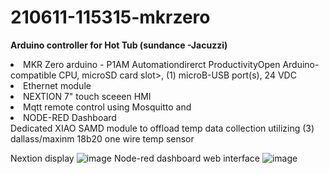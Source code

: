 # 210611-115315-mkrzero

<b>Arduino controller for Hot Tub (sundance -Jacuzzi) </b>
<li>MKR Zero arduino - P1AM  Automationdirerct ProductivityOpen Arduino-compatible CPU, microSD card slot>, (1) microB-USB port(s),  24 VDC </li>
<li>Ethernet  module </li>
<li>NEXTION 7" touch sceeen HMI</li>
<li>Mqtt remote control using Mosquitto and</li>
<li>NODE-RED Dashboard</li>
Dedicated XIAO SAMD module to offload temp data collection utilizing (3) dallass/maxinm 18b20 one wire temp sensor

Nextion display
![image](https://user-images.githubusercontent.com/3454011/163068252-e0883a91-bb7c-4c23-a048-e855845cde49.png)
Node-red dashboard web interface
![image](https://user-images.githubusercontent.com/3454011/163068832-8f49ebb4-bf04-4edb-85f9-778651073d8d.png)
